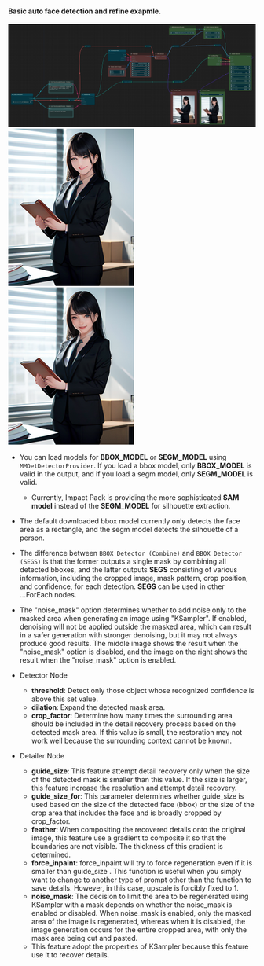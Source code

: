 #### Basic auto face detection and refine exapmle.
![workflow](advanced-simple-workflow.png)
![original](advanced-simple-original.png) ![refined](advanced-simple-refined.png)
* You can load models for **BBOX\_MODEL** or **SEGM\_MODEL** using ```MMDetDetectorProvider```. If you load a bbox model, only **BBOX_MODEL** is valid in the output, and if you load a segm model, only **SEGM_MODEL** is valid.
   * Currently, Impact Pack is providing the more sophisticated **SAM model** instead of the **SEGM_MODEL** for silhouette extraction.

* The default downloaded bbox model currently only detects the face area as a rectangle, and the segm model detects the silhouette of a person.
* The difference between ```BBOX Detector (Combine)``` and ```BBOX Detector (SEGS)``` is that the former outputs a single mask by combining all detected bboxes, and the latter outputs **SEGS** consisting of various information, including the cropped image, mask pattern, crop position, and confidence, for each detection. **SEGS** can be used in other ...ForEach nodes.

* The "noise_mask" option determines whether to add noise only to the masked area when generating an image using "KSampler". If enabled, denoising will not be applied outside the masked area, which can result in a safer generation with stronger denoising, but it may not always produce good results. The middle image shows the result when the "noise_mask" option is disabled, and the image on the right shows the result when the "noise_mask" option is enabled.

* Detector Node
    * **threshold**: Detect only those object whose recognized confidence is above this set value.
    * **dilation**: Expand the detected mask area.
    * **crop_factor**: Determine how many times the surrounding area should be included in the detail recovery process based on the detected mask area. If this value is small, the restoration may not work well because the surrounding context cannot be known.
  
* Detailer Node
    * **guide_size**: This feature attempt detail recovery only when the size of the detected mask is smaller than this value. If the size is larger, this feature increase the resolution and attempt detail recovery.
    * **guide_size_for**: This parameter determines whether guide_size is used based on the size of the detected face (bbox) or the size of the crop area that includes the face and is broadly cropped by crop_factor.
    * **feather**: When compositing the recovered details onto the original image, this feature use a gradient to composite it so that the boundaries are not visible. The thickness of this gradient is determined.
    * **force_inpaint**: force_inpaint will try to force regeneration even if it is smaller than guide_size . This function is useful when you simply want to change to another type of prompt other than the function to save details. However, in this case, upscale is forcibly fixed to 1.
    * **noise_mask**: The decision to limit the area to be regenerated using KSampler with a mask depends on whether the noise_mask is enabled or disabled. When noise_mask is enabled, only the masked area of the image is regenerated, whereas when it is disabled, the image generation occurs for the entire cropped area, with only the mask area being cut and pasted.
    * This feature adopt the properties of KSampler because this feature use it to recover details.